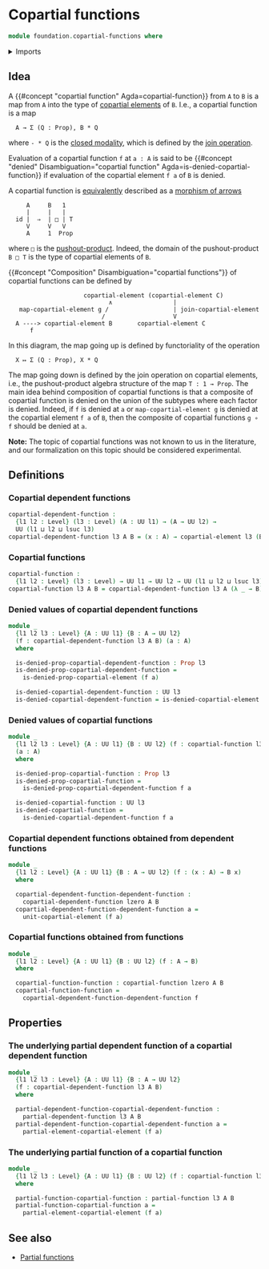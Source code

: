 # Copartial functions

```agda
module foundation.copartial-functions where
```

<details><summary>Imports</summary>

```agda
open import foundation.copartial-elements
open import foundation.partial-functions
open import foundation.propositions
open import foundation.universe-levels
```

</details>

## Idea

A {{#concept "copartial function" Agda=copartial-function}} from `A` to `B` is a
map from `A` into the type of
[copartial elements](foundation.copartial-elements.md) of `B`. I.e., a copartial
function is a map

```text
  A → Σ (Q : Prop), B * Q
```

where `- * Q` is the
[closed modality](orthogonal-factorization-systems.closed-modalities.md), which
is defined by the [join operation](synthetic-homotopy-theory.joins-of-types.md).

Evaluation of a copartial function `f` at `a : A` is said to be
{{#concept "denied" Disambiguation="copartial function" Agda=is-denied-copartial-function}}
if evaluation of the copartial element `f a` of `B` is denied.

A copartial function is [equivalently](foundation-core.equivalences.md)
described as a [morphism of arrows](foundation.morphisms-arrows.md)

```text
     A     B   1
     |     |   |
  id |  ⇒  | □ | T
     V     V   V
     A     1  Prop
```

where `□` is the
[pushout-product](synthetic-homotopy-theory.pushout-products.md). Indeed, the
domain of the pushout-product `B □ T` is the type of copartial elements of `B`.

{{#concept "Composition" Disambiguation="copartial functions"}} of copartial
functions can be defined by

```text
                     copartial-element (copartial-element C)
                            ∧                 |
   map-copartial-element g /                  | join-copartial-element
                          /                   V
  A ----> copartial-element B       copartial-element C
      f
```

In this diagram, the map going up is defined by functoriality of the operation

```text
  X ↦ Σ (Q : Prop), X * Q
```

The map going down is defined by the join operation on copartial elements, i.e.,
the pushout-product algebra structure of the map `T : 1 → Prop`. The main idea
behind composition of copartial functions is that a composite of copartial
function is denied on the union of the subtypes where each factor is denied.
Indeed, if `f` is denied at `a` or `map-copartial-element g` is denied at the
copartial element `f a` of `B`, then the composite of copartial functions
`g ∘ f` should be denied at `a`.

**Note:** The topic of copartial functions was not known to us in the
literature, and our formalization on this topic should be considered
experimental.

## Definitions

### Copartial dependent functions

```agda
copartial-dependent-function :
  {l1 l2 : Level} (l3 : Level) (A : UU l1) → (A → UU l2) →
  UU (l1 ⊔ l2 ⊔ lsuc l3)
copartial-dependent-function l3 A B = (x : A) → copartial-element l3 (B x)
```

### Copartial functions

```agda
copartial-function :
  {l1 l2 : Level} (l3 : Level) → UU l1 → UU l2 → UU (l1 ⊔ l2 ⊔ lsuc l3)
copartial-function l3 A B = copartial-dependent-function l3 A (λ _ → B)
```

### Denied values of copartial dependent functions

```agda
module _
  {l1 l2 l3 : Level} {A : UU l1} {B : A → UU l2}
  (f : copartial-dependent-function l3 A B) (a : A)
  where

  is-denied-prop-copartial-dependent-function : Prop l3
  is-denied-prop-copartial-dependent-function =
    is-denied-prop-copartial-element (f a)

  is-denied-copartial-dependent-function : UU l3
  is-denied-copartial-dependent-function = is-denied-copartial-element (f a)
```

### Denied values of copartial functions

```agda
module _
  {l1 l2 l3 : Level} {A : UU l1} {B : UU l2} (f : copartial-function l3 A B)
  (a : A)
  where

  is-denied-prop-copartial-function : Prop l3
  is-denied-prop-copartial-function =
    is-denied-prop-copartial-dependent-function f a

  is-denied-copartial-function : UU l3
  is-denied-copartial-function =
    is-denied-copartial-dependent-function f a
```

### Copartial dependent functions obtained from dependent functions

```agda
module _
  {l1 l2 : Level} {A : UU l1} {B : A → UU l2} (f : (x : A) → B x)
  where

  copartial-dependent-function-dependent-function :
    copartial-dependent-function lzero A B
  copartial-dependent-function-dependent-function a =
    unit-copartial-element (f a)
```

### Copartial functions obtained from functions

```agda
module _
  {l1 l2 : Level} {A : UU l1} {B : UU l2} (f : A → B)
  where

  copartial-function-function : copartial-function lzero A B
  copartial-function-function =
    copartial-dependent-function-dependent-function f
```

## Properties

### The underlying partial dependent function of a copartial dependent function

```agda
module _
  {l1 l2 l3 : Level} {A : UU l1} {B : A → UU l2}
  (f : copartial-dependent-function l3 A B)
  where

  partial-dependent-function-copartial-dependent-function :
    partial-dependent-function l3 A B
  partial-dependent-function-copartial-dependent-function a =
    partial-element-copartial-element (f a)
```

### The underlying partial function of a copartial function

```agda
module _
  {l1 l2 l3 : Level} {A : UU l1} {B : UU l2} (f : copartial-function l3 A B)
  where

  partial-function-copartial-function : partial-function l3 A B
  partial-function-copartial-function a =
    partial-element-copartial-element (f a)
```

## See also

- [Partial functions](foundation.partial-functions.md)
